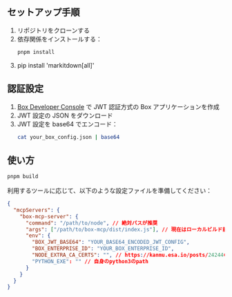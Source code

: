 ## セットアップ手順

1. リポジトリをクローンする
2. 依存関係をインストールする：
   ```bash
   pnpm install
   ```
3. pip install 'markitdown[all]'

## 認証設定

1. [Box Developer Console](https://kanmu.app.box.com/developers/console) で JWT 認証方式の Box アプリケーションを作成
2. JWT 設定の JSON をダウンロード
3. JWT 設定を base64 でエンコード：
   ```bash
   cat your_box_config.json | base64
   ```

## 使い方

```bash
pnpm build
```

利用するツールに応じて、以下のような設定ファイルを準備してください：

```json
{
  "mcpServers": {
    "box-mcp-server": {
      "command": "/path/to/node", // 絶対パスが推奨
      "args": ["/path/to/box-mcp/dist/index.js"], // 現在はローカルビルド前提
      "env": {
        "BOX_JWT_BASE64": "YOUR_BASE64_ENCODED_JWT_CONFIG",
        "BOX_ENTERPRISE_ID": "YOUR_BOX_ENTERPRISE_ID",
        "NODE_EXTRA_CA_CERTS": "", // https://kanmu.esa.io/posts/24244のNodeを参照して下さい
        "PYTHON_EXE": "" // 自身のpython3のpath
      }
    }
  }
}
```
